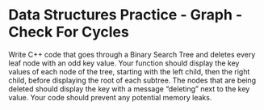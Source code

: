 # Data Structures Practice - Graph - Check For Cycles


Write C++ code that goes through a Binary Search Tree and deletes every leaf node with an odd
key value. Your function should display the key values of each node of the tree, starting with the
left child, then the right child, before displaying the root of each subtree. The nodes that are
being deleted should display the key with a message “deleting” next to the key value. Your code
should prevent any potential memory leaks.
